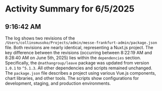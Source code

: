 # Activity Summary for 6/5/2025

## 9:16:42 AM
The log shows two revisions of the `/Users/collinsmusoko/Projects/admin/messe-frankfurt-admin/package.json` file.  Both revisions are nearly identical, representing a Nuxt.js project.  The key difference between the revisions (occurring between 8:22:19 AM and 8:28:40 AM on June 5th, 2025) lies within the `dependencies` section.  Specifically, the `@nathangroup/leave` package was updated from version `1.0.1` to `^5.1.3`.  All other dependencies and scripts remained unchanged.  The `package.json` file describes a project using various Vue.js components,  chart libraries, and other tools.  The scripts show configurations for development, staging, and production environments.
